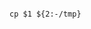 <!-- usedin: [ _includes/_inlines/AddOns/common/add-ins-jobs] - layout:code post: add-ins-jobs_default-values -->

```

cp $1 ${2:-/tmp}

```
